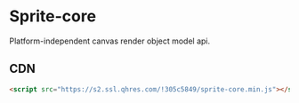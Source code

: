 # Sprite-core

Platform-independent canvas render object model api.

## CDN

```html
<script src="https://s2.ssl.qhres.com/!305c5849/sprite-core.min.js"></script>
```
